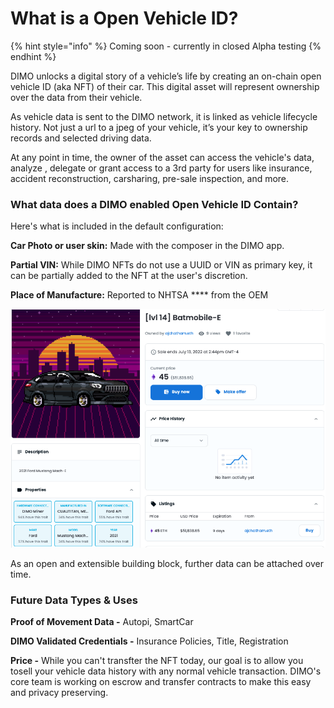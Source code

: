# What is a Open Vehicle ID?

{% hint style="info" %}
Coming soon - currently in closed Alpha testing&#x20;
{% endhint %}

DIMO unlocks a digital story of a vehicle’s life by creating an on-chain open vehicle ID (aka NFT) of their car. This digital asset will represent ownership over the data from their vehicle. &#x20;

As vehicle data is sent to the DIMO network, it is linked as vehicle lifecycle history. Not just a url to a jpeg of your vehicle, it’s your key to ownership records and selected driving data.

At any point in time, the owner of the asset can access the vehicle's data, analyze , delegate or grant access to a 3rd party for users like insurance, accident reconstruction, carsharing, pre-sale inspection, and more.&#x20;

### What data does a DIMO enabled Open Vehicle ID Contain?

Here's what is included in the default configuration:&#x20;

**Car Photo or user skin:** Made with the composer in the DIMO app.&#x20;

**Partial VIN:** While DIMO NFTs do not use a UUID or VIN as primary key, it can be partially added to the NFT at the user's discretion.&#x20;

**Place of Manufacture:** Reported to NHTSA **** from the OEM&#x20;

![An example NFT shown on OpenSea ](<../.gitbook/assets/image (15).png>)

As an open and extensible building block, further data can be attached over time.&#x20;

### Future Data Types & Uses&#x20;

**Proof of Movement Data -** Autopi, SmartCar&#x20;

**DIMO Validated Credentials -** Insurance Policies, Title, Registration&#x20;

**Price -** While you can't transfter the NFT today, our goal is to allow you tosell your vehicle data history with any normal vehicle transaction. DIMO's core team is working on escrow and transfer contracts to make this easy and privacy preserving.&#x20;
